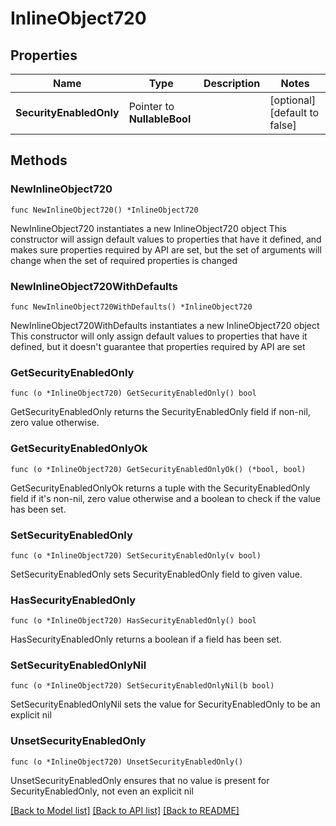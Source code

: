 # InlineObject720

## Properties

Name | Type | Description | Notes
------------ | ------------- | ------------- | -------------
**SecurityEnabledOnly** | Pointer to **NullableBool** |  | [optional] [default to false]

## Methods

### NewInlineObject720

`func NewInlineObject720() *InlineObject720`

NewInlineObject720 instantiates a new InlineObject720 object
This constructor will assign default values to properties that have it defined,
and makes sure properties required by API are set, but the set of arguments
will change when the set of required properties is changed

### NewInlineObject720WithDefaults

`func NewInlineObject720WithDefaults() *InlineObject720`

NewInlineObject720WithDefaults instantiates a new InlineObject720 object
This constructor will only assign default values to properties that have it defined,
but it doesn't guarantee that properties required by API are set

### GetSecurityEnabledOnly

`func (o *InlineObject720) GetSecurityEnabledOnly() bool`

GetSecurityEnabledOnly returns the SecurityEnabledOnly field if non-nil, zero value otherwise.

### GetSecurityEnabledOnlyOk

`func (o *InlineObject720) GetSecurityEnabledOnlyOk() (*bool, bool)`

GetSecurityEnabledOnlyOk returns a tuple with the SecurityEnabledOnly field if it's non-nil, zero value otherwise
and a boolean to check if the value has been set.

### SetSecurityEnabledOnly

`func (o *InlineObject720) SetSecurityEnabledOnly(v bool)`

SetSecurityEnabledOnly sets SecurityEnabledOnly field to given value.

### HasSecurityEnabledOnly

`func (o *InlineObject720) HasSecurityEnabledOnly() bool`

HasSecurityEnabledOnly returns a boolean if a field has been set.

### SetSecurityEnabledOnlyNil

`func (o *InlineObject720) SetSecurityEnabledOnlyNil(b bool)`

 SetSecurityEnabledOnlyNil sets the value for SecurityEnabledOnly to be an explicit nil

### UnsetSecurityEnabledOnly
`func (o *InlineObject720) UnsetSecurityEnabledOnly()`

UnsetSecurityEnabledOnly ensures that no value is present for SecurityEnabledOnly, not even an explicit nil

[[Back to Model list]](../README.md#documentation-for-models) [[Back to API list]](../README.md#documentation-for-api-endpoints) [[Back to README]](../README.md)


